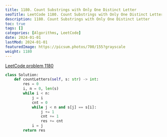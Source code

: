 ```yaml
---
title: 1180. Count Substrings with Only One Distinct Letter
seoTitle: LeetCode 1180. Count Substrings with Only One Distinct Letter | Python solution and explanation
description: 1180. Count Substrings with Only One Distinct Letter
toc: true
tags: []
categories: [Algorithms, LeetCode]
date: 2024-01-01
lastMod: 2024-01-01
featuredImage: https://picsum.photos/700/155?grayscale
weight: 1180
---
```


[LeetCode problem 1180](https://leetcode.com/problems/count-substrings-with-only-one-distinct-letter/)

```python
class Solution:
    def countLetters(self, s: str) -> int:
        res = 0
        i, n = 0, len(s)
        while i < n:
            j = i
            cnt = 0
            while j < n and s[j] == s[i]:
                j += 1
                cnt += 1
                res += cnt
            i = j
        return res

```
